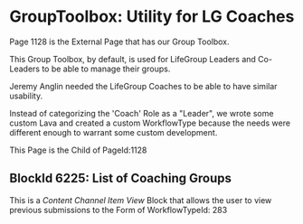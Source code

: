 # GroupToolbox: Utility for LG Coaches

Page 1128 is the External Page that has our Group Toolbox.

This Group Toolbox, by default, is used for LifeGroup Leaders and Co-Leaders to be able to manage their groups.

Jeremy Anglin needed the LifeGroup Coaches to be able to have similar usability.

Instead of categorizing the 'Coach' Role as a "Leader", we wrote some custom Lava and created a custom WorkflowType because the needs were different enough to warrant some custom development.

This Page is the Child of PageId:1128

## BlockId 6225: List of Coaching Groups

This is a *Content Channel Item View* Block that allows the user to view previous submissions to the Form of WorkflowTypeId: 283